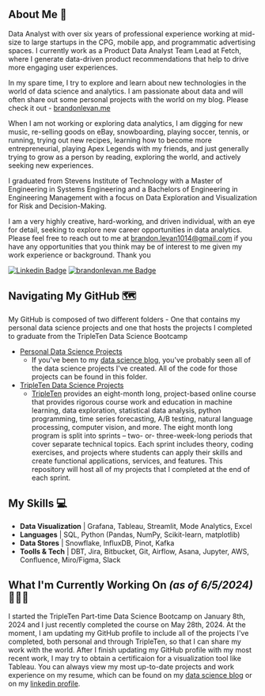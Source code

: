 ## About Me 👋

<!-- You can create your own header images using Canva, it has a lot of templates. If you do, use the following link https://www.canva.com/join/celeriac-tread-jellyfish -->
Data Analyst with over six years of professional experience working at mid-size to large startups in the CPG, mobile app, and programmatic advertising spaces. I currently work as a Product Data Analyst Team Lead at Fetch, where I generate data-driven product recommendations that help to drive more engaging user experiences.

In my spare time, I try to explore and learn about new technologies in the world of data science and analytics. I am passionate about data and will often share out some personal projects with the world on my blog. Please check it out - [brandonlevan.me](brandonlevan.me)

When I am not working or exploring data analytics, I am digging for new music, re-selling goods on eBay, snowboarding, playing soccer, tennis, or running, trying out new recipes, learning how to become more entrepreneurial, playing Apex Legends with my friends, and just generally trying to grow as a person by reading, exploring the world, and actively seeking new experiences. 

I graduated from Stevens Institute of Technology with a Master of Engineering in Systems Engineering and a Bachelors of Engineering in Engineering Management with a focus on Data Exploration and Visualization for Risk and Decision-Making.

I am a very highly creative, hard-working, and driven individual, with an eye for detail, seeking to explore new career opportunities in data analytics. Please feel free to reach out to me at brandon.levan1014@gmail.com if you have any opportunities that you think may be of interest to me given my work experience or background. Thank you

[![Linkedin Badge](https://img.shields.io/badge/linkedin-%231E77B5.svg?&style=for-the-badge&logo=linkedin&logoColor=white=https://www.linkedin.com/in/brandon-levan/)](https://www.linkedin.com/in/brandon-levan/)
[![brandonlevan.me Badge](https://img.shields.io/badge/website-000000?style=for-the-badge&logo=About.me&logoColor=white=https://www.linkedin.com/in/brandon-levan/)](https://www.brandonlevan.me)



## Navigating My GitHub 🗺
My GitHub is composed of two different folders - One that contains my personal data science projects and one that hosts the projects I completed to graduate from the TripleTen Data Science Bootcamp
- [Personal Data Science Projects](https://github.com/brandon-levan/Personal-Data-Science-Projects)
  - If you've been to my [data science blog](brandonlevan.me), you've probably seen all of the data science projects I've created. All of the code for those projects can be found in this folder. 
- [TripleTen Data Science Projects](https://github.com/brandon-levan/TripleTen-Data-Science-Projects)
  - [TripleTen](https://tripleten.com/data-science/) provides an eight-month long, project-based online course that provides rigorous course work and education in machine learning, data exploration, statistical data analysis, python programming, time series forecasting, A/B testing, natural language processing, computer vision, and more. The eight month long program is split into sprints – two- or- three-week-long periods that cover separate technical topics. Each sprint includes theory, coding exercises, and projects where students can apply their skills and create functional applications, services, and features. This repository will host all of my projects that I completed at the end of each sprint.

## My Skills 💻
- **Data Visualization**  |  Grafana, Tableau, Streamlit, Mode Analytics, Excel
- **Languages**  |  SQL, Python (Pandas, NumPy, Scikit-learn, matplotlib)
- **Data Stores**  |  Snowflake, InfluxDB, Pinot, Kafka
- **Toolls & Tech**  |  DBT, Jira, Bitbucket, Git, Airflow, Asana, Jupyter, AWS, Confluence, Miro/Figma, Slack

## What I'm Currently Working On *(as of 6/5/2024)* 👨🏻‍💻
I started the TripleTen Part-time Data Science Bootcamp on January 8th, 2024 and I just recently completed the course on May 28th, 2024. At the moment, I am updating my GitHub profile to include all of the projects I've completed, both personal and through TripleTen, so that I can share my work with the world. After I finish updating my GitHub profile with my most recent work, I may try to obtain a certificaion for a visualization tool like Tableau. You can always view my most up-to-date projects and work experience on my resume, which can be found on my [data science blog](https://static1.squarespace.com/static/5ff52590a0367f287d83d409/t/662115d32e60507cf476b30c/1713444307261/Brandon_Levan_Resume.pdf) or on my [linkedin profile](https://www.linkedin.com/in/brandon-levan/). 
